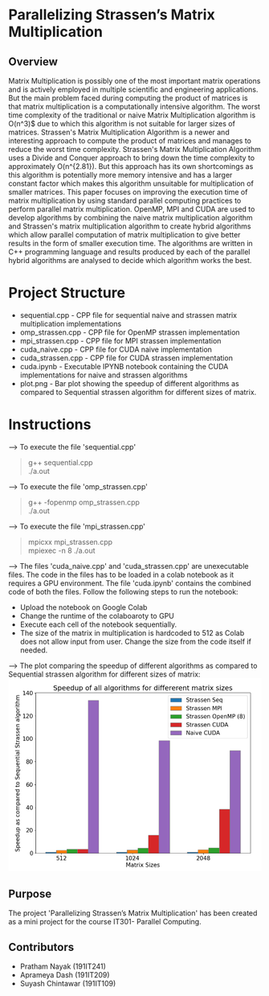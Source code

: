 # Parallelizing Strassen’s Matrix Multiplication

## Overview
Matrix Multiplication is possibly one of the most important matrix operations and is actively employed in multiple scientific and engineering applications. But the main problem faced during computing the product of matrices is that matrix multiplication is a computationally intensive algorithm. The worst time complexity of the traditional or naive Matrix Multiplication algorithm is O(n^3)$ due to which this algorithm is not suitable for larger sizes of matrices. Strassen's Matrix Multiplication Algorithm is a newer and interesting approach to compute the product of matrices and manages to reduce the worst time complexity. Strassen's Matrix Multiplication Algorithm uses a Divide and Conquer approach to bring down the time complexity to approximately O(n^{2.81}). But this approach has its own shortcomings as this algorithm is potentially more memory intensive and has a larger constant factor which makes this algorithm unsuitable for multiplication of smaller matrices. This paper focuses on improving the execution time of matrix multiplication by using standard parallel computing practices to perform parallel matrix multiplication. OpenMP, MPI and CUDA are used to develop algorithms by combining the naive matrix multiplication algorithm and Strassen's matrix multiplication algorithm to create hybrid algorithms which allow parallel computation of matrix multiplication to give better results in the form of smaller execution time. The algorithms are written in C++ programming language and results produced by each of the parallel hybrid algorithms are analysed to decide which algorithm works the best.

# Project Structure
* sequential.cpp - CPP file for sequential naive and strassen matrix multiplication implementations  
* omp_strassen.cpp - CPP file for OpenMP strassen implementation  
* mpi_strassen.cpp - CPP file for MPI strassen implementation  
* cuda_naive.cpp - CPP file for CUDA naive implementation  
* cuda_strassen.cpp - CPP file for CUDA strassen implementation  
* cuda.ipynb - Executable IPYNB notebook containing the CUDA implementations for naive and strassen algorithms
* plot.png - Bar plot showing the speedup of different algorithms as compared to Sequential strassen algorithm for different sizes of matrix.

# Instructions
--> To execute the file 'sequential.cpp'  
> g++ sequential.cpp  
> ./a.out  

--> To execute the file 'omp_strassen.cpp'
> g++ -fopenmp omp_strassen.cpp  
> ./a.out  

--> To execute the file 'mpi_strassen.cpp'
> mpicxx mpi_strassen.cpp  
> mpiexec -n 8 ./a.out

--> The files 'cuda_naive.cpp' and 'cuda_strassen.cpp' are unexecutable files. The code in the files has to be loaded in a colab notebook as it requires a GPU environment. The file 'cuda.ipynb' contains the combined code of both the files. Follow the following steps to run the notebook:
- Upload the notebook on Google Colab
- Change the runtime of the colaboaroty to GPU
- Execute each cell of the notebook sequentially. 
- The size of the matrix in multiplication is hardcoded to 512 as Colab does not allow input from user. Change the size from the code itself if needed.

--> The plot comparing the speedup of different algorithms as compared to Sequential strassen algorithm for different sizes of matrix:
![Bar Graph](plot.png)


## Purpose  

The project 'Parallelizing Strassen’s Matrix Multiplication' has been created as a mini project for the course IT301- Parallel Computing.  

## Contributors  

- Pratham Nayak (191IT241)  
- Aprameya Dash (191IT209)  
- Suyash Chintawar (191IT109) 